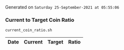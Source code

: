 Generated on `Saturday 25-September-2021 at 05:55:06`

### Current to Target Coin Ratio
`current_coin_ratio.sh`

Date|Current|Target|Ratio
---|---|---|---
